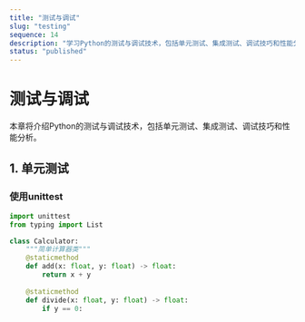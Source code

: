 ```yaml
---
title: "测试与调试"
slug: "testing"
sequence: 14
description: "学习Python的测试与调试技术，包括单元测试、集成测试、调试技巧和性能分析"
status: "published"
---
```


# 测试与调试

本章将介绍Python的测试与调试技术，包括单元测试、集成测试、调试技巧和性能分析。

## 1. 单元测试

### 使用unittest
```python
import unittest
from typing import List

class Calculator:
    """简单计算器类"""
    @staticmethod
    def add(x: float, y: float) -> float:
        return x + y
    
    @staticmethod
    def divide(x: float, y: float) -> float:
        if y == 0:

